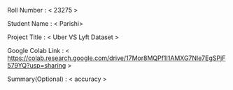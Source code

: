 Roll Number       :   < 23275 >

Student Name      :   < Parishi>

Project Title     :   < Uber VS Lyft Dataset >

Google Colab Link :   < https://colab.research.google.com/drive/17Mor8MQPf1I1AMXG7Nle7EgSPjF579YQ?usp=sharing >

Summary(Optional) :   < accuracy  >
